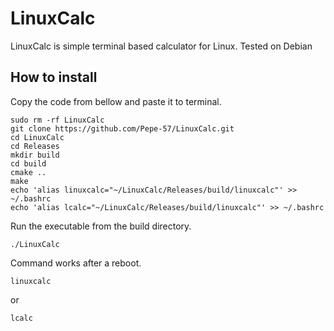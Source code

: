# LinuxCalc
LinuxCalc is simple terminal based calculator for Linux.
Tested on Debian
## How to install
Copy the code from bellow and paste it to terminal.
```
sudo rm -rf LinuxCalc
git clone https://github.com/Pepe-57/LinuxCalc.git
cd LinuxCalc
cd Releases
mkdir build
cd build
cmake ..
make
echo 'alias linuxcalc="~/LinuxCalc/Releases/build/linuxcalc"' >> ~/.bashrc
echo 'alias lcalc="~/LinuxCalc/Releases/build/linuxcalc"' >> ~/.bashrc
```
Run the executable from the build directory.
```
./LinuxCalc
```
Command works after a reboot.
```
linuxcalc
```
or
```
lcalc
```
